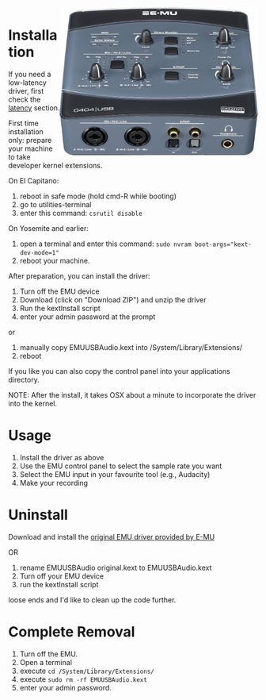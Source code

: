 <img align="right" width="400" src="E-MU_0404_USB.jpg"/>


Installation
========
If you need a low-latency driver, first check the  <a href="Latency.md">latency</a> section.

First time installation only: prepare your machine to take developer kernel extensions.

On El Capitano:

1. reboot in safe mode (hold cmd-R while booting)
2. go to utilities-terminal
3. enter this command:
    ```csrutil disable```

On Yosemite and earlier:

1. open a terminal and enter this command:
    ```sudo nvram boot-args="kext-dev-mode=1"```
2. reboot your machine. 

After preparation, you can install the driver:

1. Turn off the EMU device
2. Download (click on "Download ZIP") and unzip the driver
3. Run the kextInstall script 
4. enter your admin password at the prompt

or

1. manually copy EMUUSBAudio.kext into  /System/Library/Extensions/ 
2. reboot

If you like you can also copy the control panel into your applications directory.

NOTE: After the install, it takes OSX about a minute to incorporate the driver into the kernel.

Usage
======

1. Install the driver as above
2. Use the EMU control panel to select the sample rate you want
3. Select the EMU input in your favourite tool (e.g., Audacity)
4. Make your recording

Uninstall
=======
Download and install the  <a href="http://support.creative.com/Products/ProductDetails.aspx?catID=237&catName=USB+Audio%2fMIDI+Interfaces&subCatID=611&subCatName=USB+Audio%2fMIDI+Interfaces&prodID=15185&prodName=0404+USB+2.0&bTopTwenty=1&VARSET=prodfaq:PRODFAQ_15185,VARSET=CategoryID:237">original EMU driver provided by E-MU</a>

OR

1. rename EMUUSBAudio original.kext to EMUUSBAudio.kext
2. Turn off your EMU device
3. run the kextInstall script

 loose ends and I'd like to clean up the code further.

Complete Removal
============
1. Turn off the EMU.
2. Open a terminal
3. execute ```cd /System/Library/Extensions/```
4. execute ```sudo rm -rf EMUUSBAudio.kext``` 
5. enter your admin password.

